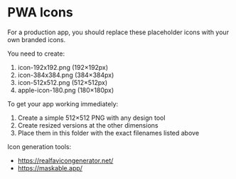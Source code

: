 # PWA Icons

For a production app, you should replace these placeholder icons with your own branded icons.

You need to create:
1. icon-192x192.png (192×192px)
2. icon-384x384.png (384×384px)
3. icon-512x512.png (512×512px)
4. apple-icon-180.png (180×180px)

To get your app working immediately:
1. Create a simple 512×512 PNG with any design tool
2. Create resized versions at the other dimensions
3. Place them in this folder with the exact filenames listed above

Icon generation tools:
- https://realfavicongenerator.net/
- https://maskable.app/
